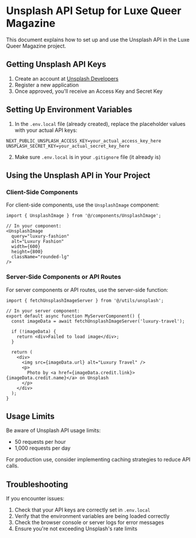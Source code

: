 # Unsplash API Setup for Luxe Queer Magazine

This document explains how to set up and use the Unsplash API in the Luxe Queer Magazine project.

## Getting Unsplash API Keys

1. Create an account at [Unsplash Developers](https://unsplash.com/developers)
2. Register a new application
3. Once approved, you'll receive an Access Key and Secret Key

## Setting Up Environment Variables

1. In the `.env.local` file (already created), replace the placeholder values with your actual API keys:

```
NEXT_PUBLIC_UNSPLASH_ACCESS_KEY=your_actual_access_key_here
UNSPLASH_SECRET_KEY=your_actual_secret_key_here
```

2. Make sure `.env.local` is in your `.gitignore` file (it already is)

## Using the Unsplash API in Your Project

### Client-Side Components

For client-side components, use the `UnsplashImage` component:

```tsx
import { UnsplashImage } from '@/components/UnsplashImage';

// In your component:
<UnsplashImage 
  query="luxury-fashion" 
  alt="Luxury Fashion" 
  width={600} 
  height={800} 
  className="rounded-lg" 
/>
```

### Server-Side Components or API Routes

For server components or API routes, use the server-side function:

```tsx
import { fetchUnsplashImageServer } from '@/utils/unsplash';

// In your server component:
export default async function MyServerComponent() {
  const imageData = await fetchUnsplashImageServer('luxury-travel');
  
  if (!imageData) {
    return <div>Failed to load image</div>;
  }
  
  return (
    <div>
      <img src={imageData.url} alt="Luxury Travel" />
      <p>
        Photo by <a href={imageData.credit.link}>{imageData.credit.name}</a> on Unsplash
      </p>
    </div>
  );
}
```

## Usage Limits

Be aware of Unsplash API usage limits:
- 50 requests per hour
- 1,000 requests per day

For production use, consider implementing caching strategies to reduce API calls.

## Troubleshooting

If you encounter issues:

1. Check that your API keys are correctly set in `.env.local`
2. Verify that the environment variables are being loaded correctly
3. Check the browser console or server logs for error messages
4. Ensure you're not exceeding Unsplash's rate limits
